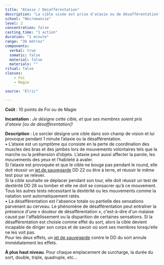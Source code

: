 ```yaml
---
title: "Ataxie / Désafférentation"
description: "La cible visée est prise d'ataxie ou de désafférentation"
school: "Nécromancie"
level: 2
concentration: false
casting_time: "1 action"
duration: "1 minute"
range: "36 mètres"
components:
  verbal: true
  somatic: false
  material: false
  materials: ""
ritual: false
classes:
    - Foi
    - Magie

source: "Elric"

---
```

**Coût** : 10 points de Foi ou de Magie  

**Incantation** : *Je désigne cette cible, et que ses membres soient pris d'ataxie [ou de désafférentation]!*   

**Description** : Le sorcier désigne une cible dans son champ de vision et lui provoque pendant 1 minute l’ataxie ou la désafférentation.  
    • L’ataxie est un symptôme qui consiste en la perte de coordination des muscles des bras et des jambes lors de mouvements volontaires tels que la marche ou la préhension d’objets. L’ataxie peut aussi affecter la parole, les mouvements des yeux et l’habileté à avaler.  
Si l’ataxie est provoquée et que le cible ne bouge pas pendant le round, elle doit réussir un [jet de sauvegarde](/utiliser-les-caracteristiques/#jets-de-sauvegarde) DD 22 ou être à terre, et réussir le même test pour se relever.  
Si la cible souhaite se déplacer pendant son tour, elle doit réussir un test de dextérité DD 28 ou tomber et elle ne doit se consacrer qu’à ce mouvement. Tous les autres tests nécessitant la dextérité ou les mouvements comme la natation sont automatiquement ratés.  
    • La désafférentation est l'absence totale ou partielle des sensations parvenant au cerveau. Le phénomène de désafférentation peut entraîner la présence d'une « douleur de désafférentation », c'est-à-dire d'un malaise causé par l'affaiblissement ou la disparition de certaines sensations.
      Si la désafférentation est choisie comme effet du sort, alors la cible devient incapable de diriger son corps et de savoir où sont ses membres lorsqu’elle ne les voit pas.  
Pour les deux effets, un [jet de sauvegarde](/utiliser-les-caracteristiques/#jets-de-sauvegarde) contre le DD du sort annule immédiatement les effets.  

**À plus haut niveau**. Pour chaque emplacement de surcharge, la durée du sort, double, triple, quadruple, etc...  
